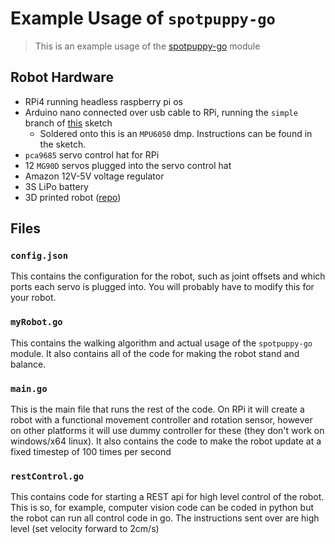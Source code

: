 # Example Usage of `spotpuppy-go`
> This is an example usage of the [spotpuppy-go](https://github.com/JoshPattman/spotpuppy-go) module
## Robot Hardware
* RPi4 running headless raspberry pi os
* Arduino nano connected over usb cable to RPi, running the `simple` branch of [this](https://github.com/JoshPattman/arduino-mpu6050) sketch
	* Soldered onto this is an `MPU6050` dmp. Instructions can be found in the sketch.
* `pca9685` servo control hat for RPi
* 12 `MG90D` servos plugged into the servo control hat
* Amazon 12V-5V voltage regulator
* 3S LiPo battery
* 3D printed robot ([repo](https://github.com/JoshPattman/spotpuppy-models))
## Files
### `config.json`
This contains the configuration for the robot, such as joint offsets and which ports each servo is plugged into. You will probably have to modify this for your robot.
### `myRobot.go`
This contains the walking algorithm and actual usage of the `spotpuppy-go` module. It also contains all of the code for making the robot stand and balance.
### `main.go`
This is the main file that runs the rest of the code. On RPi it will create a robot with a functional movement controller and rotation sensor, however on other platforms it will use dummy controller for these (they don't work on windows/x64 linux). It also contains the code to make the robot update at a fixed timestep of 100 times per second
### `restControl.go`
This contains code for starting a REST api for high level control of the robot. This is so, for example, computer vision code can be coded in python but the robot can run all control code in go. The instructions sent over are high level (set velocity forward to 2cm/s)

